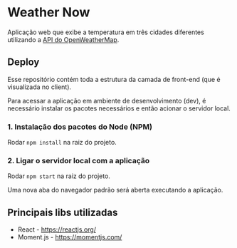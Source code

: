 # Weather Now

Aplicação web que exibe a temperatura em três cidades diferentes utilizando a [API do OpenWeatherMap](https://openweathermap.org/api).

## Deploy

Esse repositório contém toda a estrutura da camada de front-end (que é visualizada no client).

Para acessar a aplicação em ambiente de desenvolvimento (dev), é necessário instalar os pacotes necessários e então acionar o servidor local.

### 1. Instalação dos pacotes do Node (NPM)

Rodar ```npm install``` na raiz do projeto.

### 2. Ligar o servidor local com a aplicação

Rodar ```npm start``` na raiz do projeto.

Uma nova aba do navegador padrão será aberta executando a aplicação.

## Principais libs utilizadas

* React - https://reactjs.org/
* Moment.js - https://momentjs.com/